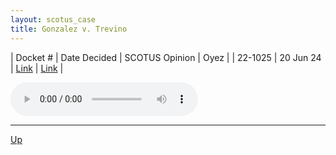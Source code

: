 ```yaml
---
layout: scotus_case
title: Gonzalez v. Trevino
---
```


| Docket # | Date Decided | SCOTUS Opinion | Oyez |
| 22-1025 | 20 Jun 24 | [Link](https://www.supremecourt.gov/opinions/23pdf/602us1r42_l5gm.pdf) | [Link](https://www.oyez.org/cases/2023/22-1025) |

<audio controls>
   <source src='./resources/22-1025.mp3' type='audio/mpeg'>
</audio>

<object data='./resources/22-1025.pdf' type='application/pdf'></object>

---

[Up](./README.md)